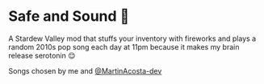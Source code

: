 # Safe and Sound 🎺

A Stardew Valley mod that stuffs your inventory with fireworks and plays a random 2010s pop song each day at 11pm because it makes my brain release serotonin 😌

Songs chosen by me and [@MartinAcosta-dev](https://github.com/MartinAcosta-dev)
